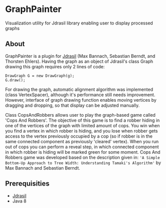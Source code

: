 # GraphPainter
Visualization utility for Jdrasil library enabling user to display processed graphs 
## About
GraphPainter is a plugin for [Jdrasil](https://github.com/maxbannach/Jdrasil) (Max Bannach, Sebastian Berndt, and Thorsten Ehlers). Having the graph as an object of Jdrasil's class Graph drawing this graph requires only 2 lines of code:

```
DrawGraph G = new DrawGraph(g);
G.draw();
```

For drawing the graph, automatic alignment algorithm was implemented (class VertexSpacer), although it's performance still needs improvement. However, interface of graph drawing function enables moving vertices by dragging and dropping, so that display can be adjusted manually.

Class CopsAndRobbers allows user to play the graph-based game called 'Cops And Robbers'. The objective of this game is to find a robber hiding in one of the vertices of the graph with limited amount of cops. You win when you find a vertex in which robber is hiding, and you lose when robber gets access to the vertex previously occupied by a cop (so if robber is in the same connected component as previously 'cleared' vertex). When you run out of cops you can perform a reveal step, in which connected component in which robber is hiding will be marked green for some moment. Cops And Robbers game was developed based on the description given in: `'A Simple Bottom-Up Approach to Tree Width: Understanding Tamaki's Algorithm'` by Max Bannach and Sebastian Berndt.

## Prerequisities

* [Jdrasil](https://github.com/maxbannach/Jdrasil)
* Java 8
